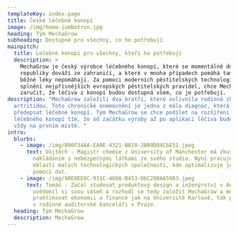 ```yaml
---
templateKey: index-page
title: České léčebné konopí
image: /img/home-jumbotron.jpg
heading: Tým MechaGrow
subheading: Dostupné pro všechny, co ho potřebují
mainpitch:
  title: Léčebné konopí pro všechny, kteří ho potřebují
  description: >
    MechaGrow je český výrobce léčebného konopí, které se momentálně do České
    republiky dováží ze zahraničí, a které v mnoha případech pomáhá tam, kde
    běžné léky nepomáhají. Za pomoci moderních pěstitelských technologií a
    splnění nejpřísnějších evropských pěstitelských pravidel, chce MechaGrow
    zaručit, že léčiva z konopí budou dostupná všem, co je potřebují.
description: "MechaGrow založili dva bratři, které ovlivnila rodinná zkušenost s
  artritidou. Toto chronické onemocnění je jedna z mála diagnóz, která umožňuje
  předepsat léčebné konopí. Tým MechaGrow se chce podílet na rozšíření užívání
  léčebného konopí tím, že od začátku výroby až po aplikaci léčiva bude pacient
  vždy na prvním místě. "
intro:
  blurbs:
    - image: /img/B96F34AA-EA0E-4321-B818-2BB9D04C6E51.jpeg
      text: Vojtěch - Magistr chemie z University of Manchester má zkušenosti s
        nakládáním s nebezpečnými látkami ze svého studia. Nyní pracuje v
        oblasti malých technologických společností, kde optimalizuje jejich chod
        pomocí dat.
    - image: /img/98E0EE8C-931C-460A-B453-D6C20BAA5903.jpeg
      text: Tomáš - Začal studovat produktový design a inženýrství v Anglii, ale
        uvědomil si svou vášeň a rozhodl se tedy založit MechaGrow a mezitím
        praktikovat ekonomii a finance jak na Univerzitě Karlově, tak pomáháním
        v rodinné auditorské kanceláři v Praze.
  heading: Tým MechaGrow
  description: MechaGrow
---
```

